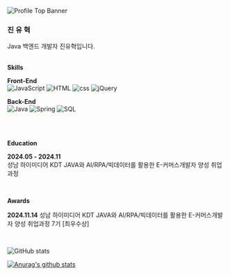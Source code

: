 
![Profile Top Banner](https://capsule-render.vercel.app/api?type=waving&color=87CEEB&height=240&section=header&text=YuHyeok%20Jin&fontAlign=20&fontAlignY=35&fontSize=40&fontColor=ffffff&desc=JYH93&descAlign=14&descAlignY=50)

<h3>진 유 혁</h3>
Java 백엔드 개발자 진유혁입니다.
<br>
<br>
<p><b>Skills</b></p>

**Front-End**  
![JavaScript](https://img.shields.io/badge/Javascript-ffb13b?style=for-the-badge&logo=javascript&logoColor=222)
![HTML](https://img.shields.io/badge/HTML-239120?style=for-the-badge&logo=html5&logoColor=white)
![css](https://img.shields.io/badge/CSS-239120?&style=for-the-badge&logo=css3&logoColor=white)
![jQuery](https://img.shields.io/badge/jQuery-0769AD?style=for-the-badge&logo=jquery&logoColor=white)
  
**Back-End**  
![Java](https://img.shields.io/badge/java-%23ED8B00.svg?style=for-the-badge&logo=openjdk&logoColor=white)
![Spring](https://img.shields.io/badge/spring-%236DB33F.svg?style=for-the-badge&logo=spring&logoColor=white)
![SQL](https://img.shields.io/badge/SQL-4479A1?style=for-the-badge&logo=postgresql&logoColor=white)


<br>
<br>
<p>
<b>Education</b>
  </p>

**2024.05 - 2024.11**  
성남 하이미디어 KDT JAVA와 AI/RPA/빅데이터를 활용한 E-커머스개발자 양성 취업과정

<br>
<p>
  <b>Awards</b>  
</p>

**2024.11.14**  성남 하이미디어 KDT JAVA와 AI/RPA/빅데이터를 활용한 E-커머스개발자 양성 취업과정 7기 [최우수상]

<br>

![GitHub stats](https://github-readme-stats.vercel.app/api/top-langs/?username=JYH93&layout=donut&theme=gruvbox_light)

[![Anurag's github stats](https://github-readme-stats.vercel.app/api?username=JYH93)](https://github.com/anuraghazra/github-readme-stats)
